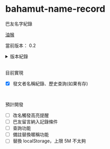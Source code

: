 # bahamut-name-record

巴友名字紀錄

[油猴](https://greasyfork.org/zh-TW/scripts/475916-%E5%B7%B4%E5%8F%8B%E6%9A%B1%E7%A8%B1%E7%B4%80%E9%8C%84)

當前版本： 0.2

<details> <summary>版本紀錄</summary>  
  
0.1： 初版上傳  
0.2： 調整代碼，jquery 全面替換成純 javascript，html結構生成代碼調整  
  
</details>
  
<br>

目前實現

- [x] 發文者名稱紀錄、歷史查詢(如果有存)

<br>

預計開發

- [ ] 改名觸發高亮提醒
- [ ] 巴友留言納入記錄條件
- [ ] 查詢功能
- [ ] 備註替換暱稱功能
- [ ] 替換 localStorage，上限 5M 不太夠
